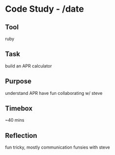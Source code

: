 # Code Study - /date

## Tool

ruby

## Task

build an APR calculator

## Purpose

understand APR
have fun collaborating w/ steve

## Timebox

~40 mins

## Reflection

fun tricky, mostly communication funsies with steve

